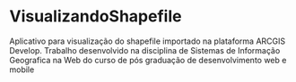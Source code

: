 # VisualizandoShapefile
Aplicativo para visualização do shapefile  importado na plataforma ARCGIS Develop. Trabalho desenvolvido na disciplina de Sistemas de Informação Geografica na Web do curso de pós graduação de desenvolvimento web e mobile
